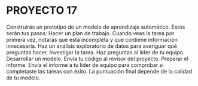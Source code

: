 # PROYECTO 17
Construirás un prototipo de un modelo de aprendizaje automático. Estos serán tus pasos:
Hacer un plan de trabajo. Cuando veas la tarea por primera vez, notarás que está incompleta y que contiene información innecesaria. Haz un análisis exploratorio de datos para averiguar qué preguntas hacer.
Investigar la tarea. Haz preguntas al líder de tu equipo.
Desarrollar un modelo. Envía tu código al revisor del proyecto.
Preparar el informe. Envía el informe a tu líder de equipo para comprobar si completaste las tareas con éxito.
La puntuación final depende de la calidad de tu modelo.
